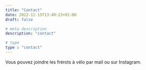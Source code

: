 ```yaml
---
title: "Contact"
date: 2022-12-15T13:49:23+01:00
draft: false

# meta description
description: "contact"

# type
type : "contact"
---
```


Vous pouvez joindre les frérots à vélo par mail ou sur Instagram.
